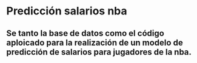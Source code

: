 # Predicción salarios nba
## Se tanto la base de datos como el código aploicado para la realización de un modelo de predicción de salarios para jugadores de la nba.
